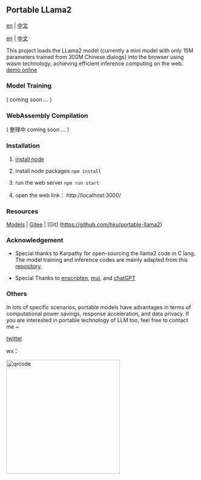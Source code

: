 ## Portable LLama2

[en](./docs/README_en.md) | [中文](./docs/README_cn.md) 


[en](./README_en.md) | [中文](./README_cn.md) 


This project loads the LLama2 model (currently a mini model with only 15M parameters trained from 300M Chinese dialogs) into the browser using wasm technology, achieving efficient inference computing on the web.  [demo online](https://hku.github.io/pages/portable-llama2/)


### Model Training

( coming soon ... ）

### WebAssembly Compilation

( 整理中 coming soon ... ）


### Installation

1. [install node](https://nodejs.org)

2. install node packages ```npm install```

3. run the web server ```npm run start```

4. open the web link： http://localhost:3000/


### Resources

[Models](https://huggingface.co/rayvvv/yumchat_cn) | [Gitee](https://gitee.com/hku2023/portable-llama2) | [Git] (https://github.com/hku/portable-llama2)

### Acknowledgement

- Special thanks to Karpathy for open-sourcing the llama2 code in C lang. The model training and inference codes are mainly adapted from this [repository](https://github.com/karpathy/llama2.c). 

- Special Thanks to [enscripten](https://github.com/emscripten-core/emscripten), [mui](https://github.com/mui/material-ui), and [chatGPT](https://chat.openai.com/)  


### Others

In lots of specific scenarios, portable models have advantages in terms of computational power savings, response acceleration, and data privacy. If you are interested in portable technology of LLM too, feel free to contact me ~

[twitter](https://twitter.com/RayWong48889131)

wx：

<img alt ="qrcode" src="../client/assets/qrcode2.jpg" width="300" height="auto">